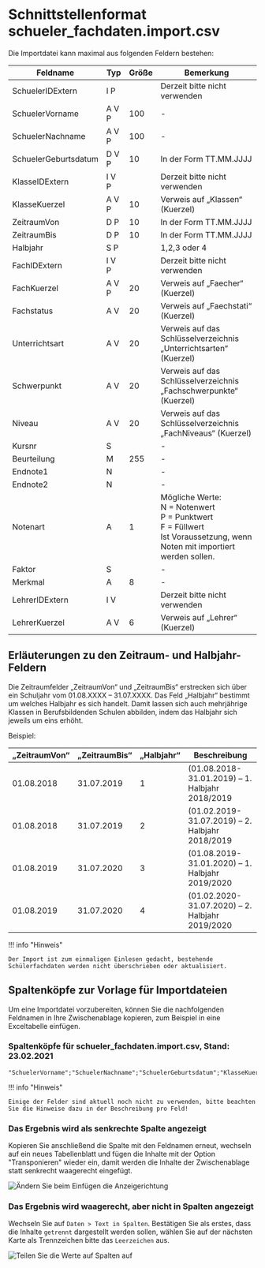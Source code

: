 # Schnittstellenformat schueler_fachdaten.import.csv

Die Importdatei kann maximal aus folgenden Feldern bestehen:

Feldname |Typ |Größe |Bemerkung
--|--|--|--
SchuelerIDExtern| I P||  Derzeit bitte nicht verwenden
SchuelerVorname| A V P |100|-
SchuelerNachname| A V P |100|-
SchuelerGeburtsdatum| D V P |10| In der Form TT.MM.JJJJ
KlasseIDExtern| I V P|  |Derzeit bitte nicht verwenden
KlasseKuerzel| A V P |10 |Verweis auf „Klassen“ (Kuerzel)
ZeitraumVon |D P| 10 |In der Form TT.MM.JJJJ
ZeitraumBis |D P |10 |In der Form TT.MM.JJJJ
Halbjahr |S P||  1,2,3 oder 4
FachIDExtern |I V P || Derzeit bitte nicht verwenden
FachKuerzel |A V P |20| Verweis auf „Faecher“ (Kuerzel)
Fachstatus |A V |20| Verweis auf „Faechstati“ (Kuerzel)
Unterrichtsart|A V |20| Verweis auf das Schlüsselverzeichnis „Unterrichtsarten“ (Kuerzel)
Schwerpunkt |A V |20| Verweis auf das Schlüsselverzeichnis „Fachschwerpunkte“ (Kuerzel)
Niveau| A V |20 |Verweis auf das Schlüsselverzeichnis „FachNiveaus“ (Kuerzel)
Kursnr| S|| -
Beurteilung |M| 255 |-
Endnote1 |N| |-
Endnote2 |N| |-
Notenart |A| 1| Mögliche Werte:<br/>N = Notenwert<br/>P = Punktwert<br/>F = Füllwert<br/>Ist Voraussetzung, wenn Noten mit importiert werden sollen.
Faktor| S|| -
Merkmal| A| 8| -
LehrerIDExtern |I V | |Derzeit bitte nicht verwenden
LehrerKuerzel |A V |6| Verweis auf „Lehrer“ (Kuerzel)

## Erläuterungen zu den Zeitraum- und Halbjahr- Feldern

Die Zeitraumfelder „ZeitraumVon“ und „ZeitraumBis“ erstrecken sich über ein Schuljahr vom 01.08.XXXX – 31.07.XXXX. Das Feld „Halbjahr“ bestimmt um welches Halbjahr es sich handelt.
Damit lassen sich auch mehrjährige Klassen in Berufsbildenden Schulen abbilden, indem das Halbjahr sich jeweils um eins erhöht.

Beispiel:

„ZeitraumVon“| „ZeitraumBis“ |„Halbjahr“ | Beschreibung
--|--|--|--
01.08.2018 |  31.07.2019 | 1  |(01.08.2018-31.01.2019) – 1. Halbjahr 2018/2019
01.08.2018 |  31.07.2019 | 2  |(01.02.2019-31.07.2019) – 2. Halbjahr 2018/2019
01.08.2019 |  31.07.2020 | 3   |(01.08.2019-31.01.2020) – 1. Halbjahr 2019/2020
01.08.2019 |  31.07.2020     | 4   |(01.02.2020-31.07.2020) – 2. Halbjahr 2019/2020

!!! info "Hinweis"

    Der Import ist zum einmaligen Einlesen gedacht, bestehende Schülerfachdaten werden nicht überschrieben oder aktualisiert.

## Spaltenköpfe zur Vorlage für Importdateien

Um eine Importdatei vorzubereiten, können Sie die nachfolgenden Feldnamen in Ihre Zwischenablage kopieren, zum Beispiel in eine Exceltabelle einfügen.

### Spaltenköpfe für schueler_fachdaten.import.csv, Stand: 23.02.2021

```
"SchuelerVorname";"SchuelerNachname";"SchuelerGeburtsdatum";"KlasseKuerzel";"ZeitraumVon";"ZeitraumBis";"Halbjahr";"FachKuerzel";"Fachstatus";"Unterrichtsart";"Schwerpunkt";"Niveau";"Kursnr";"Beurteilung";"Endnote1";"Endnote2";"Notenart";"Faktor";"Merkmal";"LehrerKuerzel"
```

!!! info "Hinweis"

    Einige der Felder sind aktuell noch nicht zu verwenden, bitte beachten Sie die Hinweise dazu in der Beschreibung pro Feld!

### Das Ergebnis wird als senkrechte Spalte angezeigt

Kopieren Sie anschließend die Spalte mit den Feldnamen erneut, wechseln auf ein neues Tabellenblatt und fügen die Inhalte mit der Option "Transponieren" wieder ein, damit werden die Inhalte der Zwischenablage statt senkrecht waagerecht eingefügt.

![Ändern Sie beim Einfügen die Anzeigerichtung](/assets/images/importe/magimp-8.png)

### Das Ergebnis wird waagerecht, aber nicht in Spalten angezeigt

Wechseln Sie auf `Daten > Text in Spalten`. Bestätigen Sie als erstes, dass die Inhalte `getrennt` dargestellt werden sollen, wählen Sie auf der nächsten Karte als Trennzeichen bitte das ``Leerzeichen`` aus.

![Teilen Sie die Werte auf Spalten auf](/assets/images/importe/magimp-9.png)
